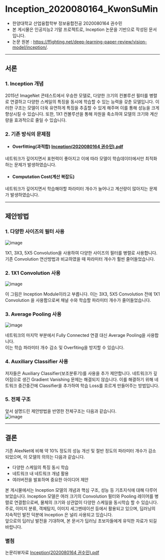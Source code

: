 # Inception_2020080164_KwonSuMin
* 한양대학교 산업융합학부 정보융합전공 2020080164 권수민  
* 본 게시물은 인공지능2 기말 프로젝트로, Inception 논문을 기반으로 작성된 문서입니다.  
* 논문 원본 : https://ffighting.net/deep-learning-paper-review/vision-model/inception/.  
---
##  서론
### 1. Inception 개념
2015년 ImageNet 콘테스트에서 우승한 모델로, 다양한 크기의 컨볼루션 필터를 병렬로 연결하고 다양한 스케일의 특징을 동시에 학습할 수 있는 능력을 갖춘 모델입니다. 이러한 구조는 모델이 더욱 유연하게 특징을 추출할 수 있게 해주며 이를 통해 성능을 크게 향상시킬 수 있습니다. 또한, 1X1 컨볼루션을 통해 차원을 축소하여 모델의 크기와 계산량을 효과적으로 줄일 수 있습니다.  
### 2. 기존 방식의 문제점
  * #### Overfitting(과적합)  [Inception(2020080164 권수민).pdf](https://github.com/HY-AI2-Projects/Inception_2020080164_KwonSuMin/files/13691332/Inception.2020080164.pdf)

   네트워크가 깊어지면서 표현력이 좋아지고 이에 따라 모델이 학습데이터에서만 최적화하는 문제가 발생하였습니다.
  * #### Computation Cost(계산 복잡도)
   네트워크가 깊어지면서 학습해야할 파라미터 개수가 늘어나고 계산량이 많아지는 문제가 발생하였습니다.  
   
---
## 제안방법
### 1. 다양한 사이즈의 필터 사용
![image](https://github.com/HY-AI2-Projects/Inception_2020080164_KwonSuMin/assets/146939941/e6f560e9-0758-496d-9dfe-a7249af1e265)
  
1X1, 3X3, 5X5 Convolution을 사용하여 다양한 사이즈의 필터를 병렬로 사용합니다.  
기존 Convolution 연산방법과 비교하였을 때 파라미터 개수가 훨씬 줄어들었습니다.  

### 2. 1X1 Convolution 사용
![image](https://github.com/HY-AI2-Projects/Inception_2020080164_KwonSuMin/assets/146939941/b9032dbf-c0ac-4b80-8324-0e4fbc398b90)
  
이 그림은 Inception Module이라고 부릅니다. 이는 3X3, 5X5 Convolution 전에 1X1 Convolution 을 사용함으로써 채널 수와 학습할 파라미터 개수가 줄어들었습니다. 

### 3. Average Pooling 사용
![image](https://github.com/HY-AI2-Projects/Inception_2020080164_KwonSuMin/assets/146939941/096760d6-5d58-4ddb-b71b-0f2cf777c063)
  

네트워크의 마지막 부분에서 Fully Connected 연결 대신 Average Pooling을 사용합니다.  
이는 학습 파라미터 개수 감소 및 Overfiting을 방지할 수 있습니다.

### 4. Auxiliary Classifier 사용
저자들은  Auxiliary Classifier(보조분류기)를 사용을 추가 제안합니다. 네트워크가 깊어짐으로 생긴 Gradient Vanishing 문제는 해결되지 않습니다. 이를 해결하기 위해 네트워크 중간중간에 Classifier을 추가하여 학습 Loss를 흐르게 만들어주는 방법입니다.

### 5. 전체 구조
앞서 설명드린 제안방법을 반영한 전체구조는 다음과 같습니다.  
![image](https://github.com/HY-AI2-Projects/Inception_2020080164_KwonSuMin/assets/146939941/8d79f88e-7271-4e61-8a85-305cc238fa8b)

--- 
## 결론
기존 AlexNet에 비해 약 10% 정도의 성능 개선 및 절반 정도의 파라미터 개수가 감소되었으며, 이 모델의 의의는 다음과 같습니다.
 * 다양한 스케일의 특징 동시 학습
 * 네트워크 내 네트워크 개념 활용
 * 여러버전을 발표하며 중요한 아이디어 제안

본 게시물에서는 Inception 모델의 개념과 핵심 구조, 성능 등 기초지식에 대해 다루어보았습니다. 
Inception 모델은 여러 크기의 Convolution 필터와 Pooling 레이어를 병렬로 연결함으로써, 물체의 크기와 상관없이 다양한 스케일을 동시학습 할 수 있습니다. 주로, 이미지 분류, 객체탐지, 이미지 세그멘테이션 등에서 활용되고 있으며, 딥러닝의 지속적인 발전 덕분에 Inception 은 널리 사용되고 있습니다.  
앞으로의 딥러닝 발전을 기대하며, 본 문서가 딥러닝 초보자들에게 유익한 자료가 되길 바랍니다. 

### 별첨
논문리뷰자료
[Inception(2020080164 권수민).pdf](https://github.com/HY-AI2-Projects/Inception_2020080164_KwonSuMin/files/13691334/Inception.2020080164.pdf)

